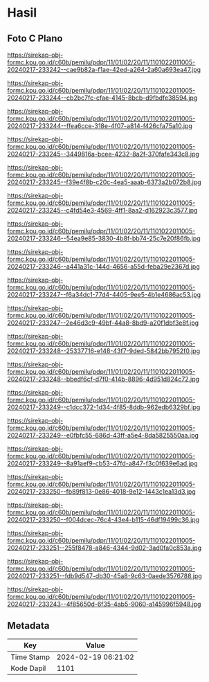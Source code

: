# Hasil

## Foto C Plano

https://sirekap-obj-formc.kpu.go.id/c60b/pemilu/pdpr/11/01/02/20/11/1101022011005-20240217-233242--cae9b82a-f1ae-42ed-a264-2a60a693ea47.jpg

https://sirekap-obj-formc.kpu.go.id/c60b/pemilu/pdpr/11/01/02/20/11/1101022011005-20240217-233244--cb2bc7fc-cfae-4145-8bcb-d9fbdfe38594.jpg

https://sirekap-obj-formc.kpu.go.id/c60b/pemilu/pdpr/11/01/02/20/11/1101022011005-20240217-233244--ffea6cce-318e-4f07-a814-f426cfa75a10.jpg

https://sirekap-obj-formc.kpu.go.id/c60b/pemilu/pdpr/11/01/02/20/11/1101022011005-20240217-233245--3449816a-bcee-4232-8a2f-370fafe343c8.jpg

https://sirekap-obj-formc.kpu.go.id/c60b/pemilu/pdpr/11/01/02/20/11/1101022011005-20240217-233245--f39e4f8b-c20c-4ea5-aaab-6373a2b072b8.jpg

https://sirekap-obj-formc.kpu.go.id/c60b/pemilu/pdpr/11/01/02/20/11/1101022011005-20240217-233245--c4fd54e3-4569-4ff1-8aa2-d162923c3577.jpg

https://sirekap-obj-formc.kpu.go.id/c60b/pemilu/pdpr/11/01/02/20/11/1101022011005-20240217-233246--54ea9e85-3830-4b8f-bb74-25c7e20f86fb.jpg

https://sirekap-obj-formc.kpu.go.id/c60b/pemilu/pdpr/11/01/02/20/11/1101022011005-20240217-233246--a441a31c-144d-4656-a55d-feba29e2367d.jpg

https://sirekap-obj-formc.kpu.go.id/c60b/pemilu/pdpr/11/01/02/20/11/1101022011005-20240217-233247--f6a34dc1-77d4-4405-9ee5-4b1e4686ac53.jpg

https://sirekap-obj-formc.kpu.go.id/c60b/pemilu/pdpr/11/01/02/20/11/1101022011005-20240217-233247--2e46d3c9-49bf-44a8-8bd9-a20f1dbf3e8f.jpg

https://sirekap-obj-formc.kpu.go.id/c60b/pemilu/pdpr/11/01/02/20/11/1101022011005-20240217-233248--25337716-e148-43f7-9ded-5842bb7952f0.jpg

https://sirekap-obj-formc.kpu.go.id/c60b/pemilu/pdpr/11/01/02/20/11/1101022011005-20240217-233248--bbedf6cf-d7f0-414b-8896-4d951d824c72.jpg

https://sirekap-obj-formc.kpu.go.id/c60b/pemilu/pdpr/11/01/02/20/11/1101022011005-20240217-233249--c1dcc372-1d34-4f85-8ddb-962edb6329bf.jpg

https://sirekap-obj-formc.kpu.go.id/c60b/pemilu/pdpr/11/01/02/20/11/1101022011005-20240217-233249--e0fbfc55-686d-43ff-a5e4-8da5825550aa.jpg

https://sirekap-obj-formc.kpu.go.id/c60b/pemilu/pdpr/11/01/02/20/11/1101022011005-20240217-233249--8a91aef9-cb53-47fd-a847-f3c0f639e6ad.jpg

https://sirekap-obj-formc.kpu.go.id/c60b/pemilu/pdpr/11/01/02/20/11/1101022011005-20240217-233250--fb89f813-0e86-4018-9e12-1443c1ea13d3.jpg

https://sirekap-obj-formc.kpu.go.id/c60b/pemilu/pdpr/11/01/02/20/11/1101022011005-20240217-233250--f004dcec-76c4-43e4-b115-46df19499c36.jpg

https://sirekap-obj-formc.kpu.go.id/c60b/pemilu/pdpr/11/01/02/20/11/1101022011005-20240217-233251--255f8478-a846-4344-9d02-3ad0fa0c853a.jpg

https://sirekap-obj-formc.kpu.go.id/c60b/pemilu/pdpr/11/01/02/20/11/1101022011005-20240217-233251--fdb9d547-db30-45a8-9c63-0aede3576788.jpg

https://sirekap-obj-formc.kpu.go.id/c60b/pemilu/pdpr/11/01/02/20/11/1101022011005-20240217-233243--4f85650d-6f35-4ab5-9060-a145996f5948.jpg


## Metadata

| Key        | Value               |
| ---------- | ------------------- |
| Time Stamp | 2024-02-19 06:21:02 |
| Kode Dapil | 1101                |



